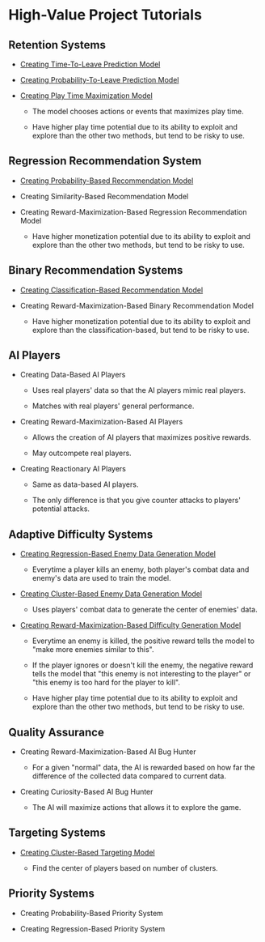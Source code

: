 # High-Value Project Tutorials

## Retention Systems

* [Creating Time-To-Leave Prediction Model](HighValueProjectTutorials/CreatingTimeToLeavePredictionModel.md)

* [Creating Probability-To-Leave Prediction Model](HighValueProjectTutorials/CreatingProbabilityToLeavePredictionModel.md)

* [Creating Play Time Maximization Model](HighValueProjectTutorials/CreatingPlayTimeMaximizationModel.md)

  * The model chooses actions or events that maximizes play time.

  * Have higher play time potential due to its ability to exploit and explore than the other two methods, but tend to be risky to use.

## Regression Recommendation System

* [Creating Probability-Based Recommendation Model](HighValueProjectTutorials/CreatingProbabilityBasedRecommendationModel.md)

* Creating Similarity-Based Recommendation Model

* Creating Reward-Maximization-Based Regression Recommendation Model

  * Have higher monetization potential due to its ability to exploit and explore than the other two methods, but tend to be risky to use.

## Binary Recommendation Systems

* [Creating Classification-Based Recommendation Model](HighValueProjectTutorials/CreatingClassificationBasedRecommendationModel.md)

* Creating Reward-Maximization-Based Binary Recommendation Model

  * Have higher monetization potential due to its ability to exploit and explore than the classification-based, but tend to be risky to use.

## AI Players

* Creating Data-Based AI Players

  * Uses real players' data so that the AI players mimic real players.
 
  * Matches with real players' general performance.

* Creating Reward-Maximization-Based AI Players

  * Allows the creation of AI players that maximizes positive rewards.
 
  * May outcompete real players.

* Creating Reactionary AI Players

  * Same as data-based AI players.
 
  * The only difference is that you give counter attacks to players' potential attacks.

## Adaptive Difficulty Systems

* [Creating Regression-Based Enemy Data Generation Model](HighValueProjectTutorials/CreatingRegressionBasedEnemyDataGenerationModel.md)

  * Everytime a player kills an enemy, both player's combat data and enemy's data are used to train the model.

* [Creating Cluster-Based Enemy Data Generation Model](HighValueProjectTutorials/CreatingClusterBasedEnemyDataGenerationModel.md)

  * Uses players' combat data to generate the center of enemies' data.

* [Creating Reward-Maximization-Based Difficulty Generation Model](HighValueProjectTutorials/CreatingRewardMaximizationBasedDifficultyGenerationModel.md)

  * Everytime an enemy is killed, the positive reward tells the model to "make more enemies similar to this". 

  * If the player ignores or doesn't kill the enemy, the negative reward tells the model that "this enemy is not interesting to the player" or "this enemy is too hard for the player to kill".

  * Have higher play time potential due to its ability to exploit and explore than the other two methods, but tend to be risky to use.

## Quality Assurance

* Creating Reward-Maximization-Based AI Bug Hunter

  * For a given "normal" data, the AI is rewarded based on how far the difference of the collected data compared to current data.

* Creating Curiosity-Based AI Bug Hunter

  * The AI will maximize actions that allows it to explore the game.

## Targeting Systems

* [Creating Cluster-Based Targeting Model](HighValueProjectTutorials/CreatingClusterBasedTargetingModel.md)

  * Find the center of players based on number of clusters.

## Priority Systems

* Creating Probability-Based Priority System

* Creating Regression-Based Priority System

